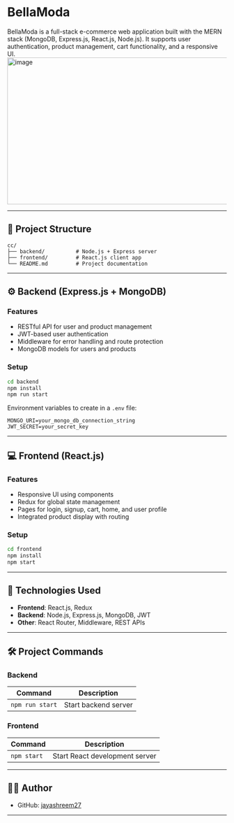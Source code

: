 
# BellaModa

BellaModa is a full-stack e-commerce web application built with the MERN stack (MongoDB, Express.js, React.js, Node.js). It supports user authentication, product management, cart functionality, and a responsive UI.
<img width="675" height="336" alt="image" src="https://github.com/user-attachments/assets/16b858cc-4302-4119-b28d-bf10fdf52442" />

---

## 📁 Project Structure

```
cc/
├── backend/          # Node.js + Express server
├── frontend/         # React.js client app
└── README.md         # Project documentation
```

---

## ⚙️ Backend (Express.js + MongoDB)

### Features

- RESTful API for user and product management
- JWT-based user authentication
- Middleware for error handling and route protection
- MongoDB models for users and products

### Setup

```bash
cd backend
npm install
npm run start
```

Environment variables to create in a `.env` file:

```
MONGO_URI=your_mongo_db_connection_string
JWT_SECRET=your_secret_key
```

---

## 💻 Frontend (React.js)

### Features

- Responsive UI using components
- Redux for global state management
- Pages for login, signup, cart, home, and user profile
- Integrated product display with routing

### Setup

```bash
cd frontend
npm install
npm start
```

---

## 🚀 Technologies Used

- **Frontend**: React.js, Redux
- **Backend**: Node.js, Express.js, MongoDB, JWT
- **Other**: React Router, Middleware, REST APIs

---

## 🛠️ Project Commands

### Backend

| Command       | Description               |
|---------------|---------------------------|
| `npm run start` | Start backend server       |

### Frontend

| Command       | Description               |
|---------------|---------------------------|
| `npm start`     | Start React development server |

---

## 🧑‍💻 Author

- GitHub: [jayashreem27](https://github.com/jayashreem27)

---
